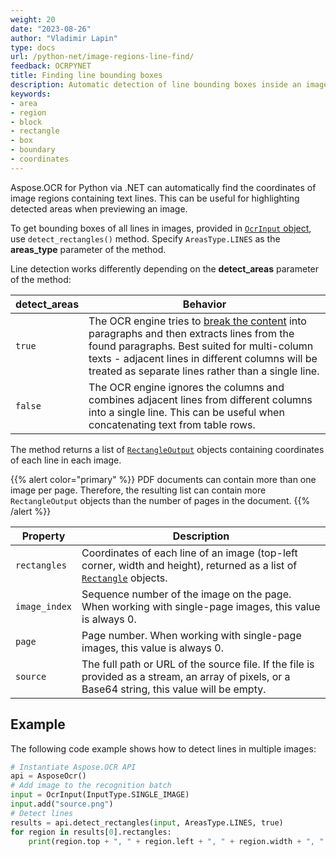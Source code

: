 ```yaml
---
weight: 20
date: "2023-08-26"
author: "Vladimir Lapin"
type: docs
url: /python-net/image-regions-line-find/
feedback: OCRPYNET
title: Finding line bounding boxes
description: Automatic detection of line bounding boxes inside an image.
keywords:
- area
- region
- block
- rectangle
- box
- boundary
- coordinates
---
```


Aspose.OCR for Python via .NET can automatically find the coordinates of image regions containing text lines. This can be useful for highlighting detected areas when previewing an image.

To get bounding boxes of all lines in images, provided in [`OcrInput` object](/ocr/python-net/ocrinput/), use `detect_rectangles()` method. Specify `AreasType.LINES` as the **areas_type** parameter of the method.

Line detection works differently depending on the **detect_areas** parameter of the method:

detect_areas | Behavior
------------ | --------
`true`       | The OCR engine tries to [break the content](/ocr/python-net/areas-detection/) into paragraphs and then extracts lines from the found paragraphs. Best suited for multi-column texts - adjacent lines in different columns will be treated as separate lines rather than a single line.
`false`      | The OCR engine ignores the columns and combines adjacent lines from different columns into a single line. This can be useful when concatenating text from table rows.

The method returns a list of [`RectangleOutput`](https://reference.aspose.com/ocr/python-net/aspose.ocr/rectangleoutput/) objects containing coordinates of each line in each image.

{{% alert color="primary" %}}
PDF documents can contain more than one image per page. Therefore, the resulting list can contain more `RectangleOutput` objects than the number of pages in the document.
{{% /alert %}}

Property | Description
-------- | -----------
`rectangles` | Coordinates of each line of an image (top-left corner, width and height), returned as a list of [`Rectangle`](https://reference.aspose.com/ocr/python-net/aspose.ocr/rectangle/) objects.
`image_index` | Sequence number of the image on the page. When working with single-page images, this value is always 0.
`page` | Page number. When working with single-page images, this value is always 0.
`source` | The full path or URL of the source file. If the file is provided as a stream, an array of pixels, or a Base64 string, this value will be empty.

## Example

The following code example shows how to detect lines in multiple images:

```python
# Instantiate Aspose.OCR API
api = AsposeOcr()
# Add image to the recognition batch
input = OcrInput(InputType.SINGLE_IMAGE)
input.add("source.png")
# Detect lines
results = api.detect_rectangles(input, AreasType.LINES, true)
for region in results[0].rectangles:
    print(region.top + ", " + region.left + ", " + region.width + ", " + region.height)
```

